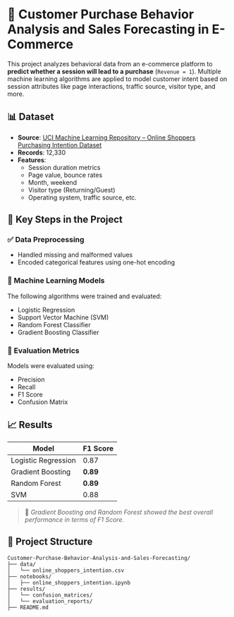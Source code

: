 
# 🛒 Customer Purchase Behavior Analysis and Sales Forecasting in E-Commerce

This project analyzes behavioral data from an e-commerce platform to **predict whether a session will lead to a purchase** (`Revenue = 1`). Multiple machine learning algorithms are applied to model customer intent based on session attributes like page interactions, traffic source, visitor type, and more.

## 📊 Dataset

- **Source**: [UCI Machine Learning Repository – Online Shoppers Purchasing Intention Dataset](https://archive.ics.uci.edu/ml/datasets/Online+Shoppers+Purchasing+Intention+Dataset)
- **Records**: 12,330
- **Features**:
  - Session duration metrics
  - Page value, bounce rates
  - Month, weekend
  - Visitor type (Returning/Guest)
  - Operating system, traffic source, etc.

## 🔧 Key Steps in the Project

### ✅ Data Preprocessing

- Handled missing and malformed values
- Encoded categorical features using one-hot encoding

### 🧠 Machine Learning Models

The following algorithms were trained and evaluated:

- Logistic Regression
- Support Vector Machine (SVM)
- Random Forest Classifier
- Gradient Boosting Classifier

### 🧪 Evaluation Metrics

Models were evaluated using:

- Precision
- Recall
- F1 Score
- Confusion Matrix

## 📈 Results

| Model                   | F1 Score |
|------------------------ |----------|
| Logistic Regression     |   0.87   |
| Gradient Boosting       | **0.89** |
| Random Forest           | **0.89** |
| SVM                     |  0.88    |

> 📌 *Gradient Boosting and Random Forest showed the best overall performance in terms of F1 Score.*

## 📁 Project Structure

```
Customer-Purchase-Behavior-Analysis-and-Sales-Forecasting/
├── data/
│   └── online_shoppers_intention.csv
├── notebooks/
│   ├── online_shoppers_intention.ipynb
├── results/
│   └── confusion_matrices/
│   └── evaluation_reports/
├── README.md
```

